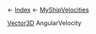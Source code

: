 ← [Index](Api-Index) ← [MyShipVelocities](Sandbox.ModAPI.Ingame.MyShipVelocities)

[Vector3D](VRageMath.Vector3D) AngularVelocity